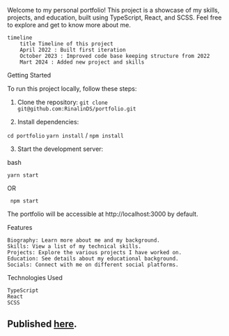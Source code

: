 Welcome to my personal portfolio! This project is a showcase of my skills, projects, and education, built using TypeScript, React, and SCSS. Feel free to explore and get to know more about me.

```mermaid
timeline
    title Timeline of this project
    April 2022 : Built first iteration
    October 2023 : Improved code base keeping structure from 2022
    Mart 2024 : Added new project and skills

```

Getting Started

To run this project locally, follow these steps:

1. Clone the repository:
   `git clone git@github.com:RinalinDS/portfolio.git`

2. Install dependencies:

`cd portfolio`
`yarn install` / `npm install`

3. Start the development server:

bash

    yarn start

OR

     npm start

The portfolio will be accessible at http://localhost:3000 by default.

Features

    Biography: Learn more about me and my background.
    Skills: View a list of my technical skills.
    Projects: Explore the various projects I have worked on.
    Education: See details about my educational background.
    Socials: Connect with me on different social platforms.

Technologies Used

    TypeScript
    React
    SCSS

## Published [here](https://rinalinds.github.io/portfolio/).

